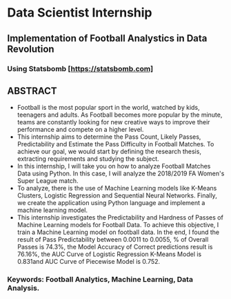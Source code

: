 # Data Scientist Internship
## Implementation of Football Analystics in Data Revolution
### Using **Statsbomb** [https://statsbomb.com]

## ABSTRACT
- Football is the most popular sport in the world, watched by kids, teenagers and
adults. As Football becomes more popular by the minute, teams are constantly
looking for new creative ways to improve their performance and compete on a
higher level.
- This internship aims to determine the Pass Count, Likely Passes, Predictability and
Estimate the Pass Difficulty in Football Matches. To achieve our goal, we would
start by defining the research thesis, extracting requirements and studying the
subject.
- In this internship, I will take you on how to analyze Football Matches Data using
Python. In this case, I will analyze the 2018/2019 FA Women's Super League
match.
- To analyze, there is the use of Machine Learning models like K-Means Clusters,
Logistic Regression and Sequential Neural Networks. Finally, we create the
application using Python language and implement a machine learning model.
- This internship investigates the Predictability and Hardness of Passes of Machine
Learning models for Football Data. To achieve this objective, I train a Machine
Learning model on football data. In the end, I found the result of Pass
Predictability between 0.0011 to 0.0055, % of Overall Passes is 74.3%, the Model
Accuracy of Correct predictions result is 76.16%, the AUC Curve of Logistic
Regression K-Means Model is 0.831and AUC Curve of Piecewise Model is
0.752.
### Keywords: Football Analytics, Machine Learning, Data Analysis.
